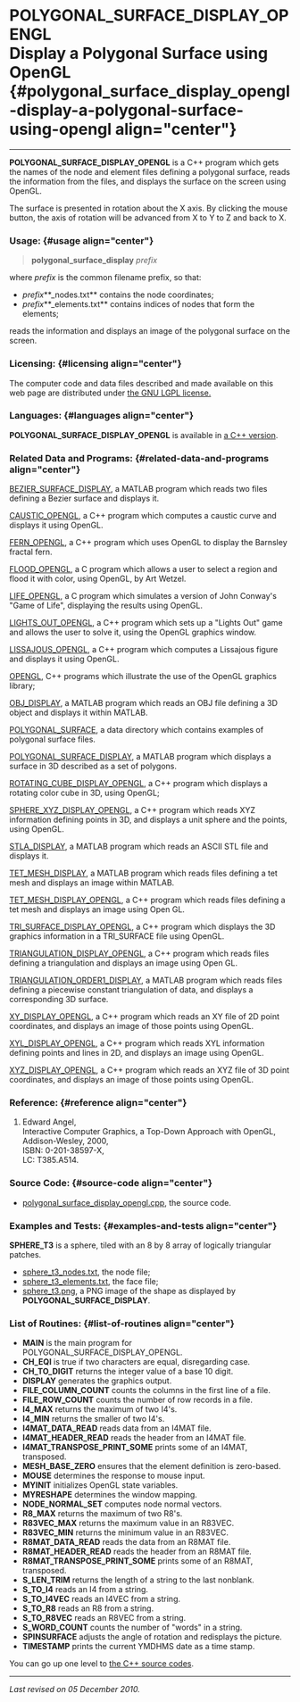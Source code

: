 POLYGONAL\_SURFACE\_DISPLAY\_OPENGL\
Display a Polygonal Surface using OpenGL {#polygonal_surface_display_opengl-display-a-polygonal-surface-using-opengl align="center"}
========================================

------------------------------------------------------------------------

**POLYGONAL\_SURFACE\_DISPLAY\_OPENGL** is a C++ program which gets the
names of the node and element files defining a polygonal surface, reads
the information from the files, and displays the surface on the screen
using OpenGL.

The surface is presented in rotation about the X axis. By clicking the
mouse button, the axis of rotation will be advanced from X to Y to Z and
back to X.

### Usage: {#usage align="center"}

> **polygonal\_surface\_display** *prefix*

where *prefix* is the common filename prefix, so that:

-   *prefix***\_nodes.txt** contains the node coordinates;
-   *prefix***\_elements.txt** contains indices of nodes that form the
    elements;

reads the information and displays an image of the polygonal surface on
the screen.

### Licensing: {#licensing align="center"}

The computer code and data files described and made available on this
web page are distributed under [the GNU LGPL
license.](../../txt/gnu_lgpl.txt)

### Languages: {#languages align="center"}

**POLYGONAL\_SURFACE\_DISPLAY\_OPENGL** is available in [a C++
version](../../master/polygonal_surface_display_opengl/polygonal_surface_display_opengl.md).

### Related Data and Programs: {#related-data-and-programs align="center"}

[BEZIER\_SURFACE\_DISPLAY](../../m_src/bezier_surface_display/bezier_surface_display.md),
a MATLAB program which reads two files defining a Bezier surface and
displays it.

[CAUSTIC\_OPENGL](../../master/caustic_opengl/caustic_opengl.md), a
C++ program which computes a caustic curve and displays it using OpenGL.

[FERN\_OPENGL](../../master/fern_opengl/fern_opengl.md), a C++
program which uses OpenGL to display the Barnsley fractal fern.

[FLOOD\_OPENGL](../../c_src/flood_opengl/flood_opengl.md), a C program
which allows a user to select a region and flood it with color, using
OpenGL, by Art Wetzel.

[LIFE\_OPENGL](../../c_src/life_opengl/life_opengl.md), a C program
which simulates a version of John Conway's "Game of Life", displaying
the results using OpenGL.

[LIGHTS\_OUT\_OPENGL](../../master/lights_out_opengl/lights_out_opengl.md),
a C++ program which sets up a "Lights Out" game and allows the user to
solve it, using the OpenGL graphics window.

[LISSAJOUS\_OPENGL](../../master/lissajous_opengl/lissajous_opengl.md),
a C++ program which computes a Lissajous figure and displays it using
OpenGL.

[OPENGL](../../master/opengl/opengl.md), C++ programs which
illustrate the use of the OpenGL graphics library;

[OBJ\_DISPLAY](../../m_src/obj_display/obj_display.md), a MATLAB
program which reads an OBJ file defining a 3D object and displays it
within MATLAB.

[POLYGONAL\_SURFACE](../../data/polygonal_surface/polygonal_surface.md),
a data directory which contains examples of polygonal surface files.

[POLYGONAL\_SURFACE\_DISPLAY](../../m_src/polygonal_surface_display/polygonal_surface_display.md),
a MATLAB program which displays a surface in 3D described as a set of
polygons.

[ROTATING\_CUBE\_DISPLAY\_OPENGL](../../master/rotating_cube_display_opengl/rotating_cube_display_opengl.md),
a C++ program which displays a rotating color cube in 3D, using OpenGL;

[SPHERE\_XYZ\_DISPLAY\_OPENGL](../../master/sphere_xyz_display_opengl/sphere_xyz_display_opengl.md),
a C++ program which reads XYZ information defining points in 3D, and
displays a unit sphere and the points, using OpenGL.

[STLA\_DISPLAY](../../m_src/stla_display/stla_display.md), a MATLAB
program which reads an ASCII STL file and displays it.

[TET\_MESH\_DISPLAY](../../m_src/tet_mesh_display/tet_mesh_display.md),
a MATLAB program which reads files defining a tet mesh and displays an
image within MATLAB.

[TET\_MESH\_DISPLAY\_OPENGL](../../master/tet_mesh_display_opengl/tet_mesh_display_opengl.md),
a C++ program which reads files defining a tet mesh and displays an
image using Open GL.

[TRI\_SURFACE\_DISPLAY\_OPENGL](../../master/tri_surface_display_opengl/tri_surface_display_opengl.md),
a C++ program which displays the 3D graphics information in a
TRI\_SURFACE file using OpenGL.

[TRIANGULATION\_DISPLAY\_OPENGL](../../master/triangulation_display_opengl/triangulation_display_opengl.md),
a C++ program which reads files defining a triangulation and displays an
image using Open GL.

[TRIANGULATION\_ORDER1\_DISPLAY](../../m_src/triangulation_order1_display/triangulation_order1_display.md),
a MATLAB program which reads files defining a piecewise constant
triangulation of data, and displays a corresponding 3D surface.

[XY\_DISPLAY\_OPENGL](../../master/xy_display_opengl/xy_display_opengl.md),
a C++ program which reads an XY file of 2D point coordinates, and
displays an image of those points using OpenGL.

[XYL\_DISPLAY\_OPENGL](../../master/xyl_display_opengl/xyl_display_opengl.md),
a C++ program which reads XYL information defining points and lines in
2D, and displays an image using OpenGL.

[XYZ\_DISPLAY\_OPENGL](../../master/xyz_display_opengl/xyz_display_opengl.md),
a C++ program which reads an XYZ file of 3D point coordinates, and
displays an image of those points using OpenGL.

### Reference: {#reference align="center"}

1.  Edward Angel,\
    Interactive Computer Graphics, a Top-Down Approach with OpenGL,\
    Addison-Wesley, 2000,\
    ISBN: 0-201-38597-X,\
    LC: T385.A514.

### Source Code: {#source-code align="center"}

-   [polygonal\_surface\_display\_opengl.cpp](polygonal_surface_display_opengl.cpp),
    the source code.

### Examples and Tests: {#examples-and-tests align="center"}

**SPHERE\_T3** is a sphere, tiled with an 8 by 8 array of logically
triangular patches.

-   [sphere\_t3\_nodes.txt](sphere_t3_nodes.txt), the node file;
-   [sphere\_t3\_elements.txt](sphere_t3_elements.txt), the face file;
-   [sphere\_t3.png](sphere_t3.png), a PNG image of the shape as
    displayed by **POLYGONAL\_SURFACE\_DISPLAY**.

### List of Routines: {#list-of-routines align="center"}

-   **MAIN** is the main program for
    POLYGONAL\_SURFACE\_DISPLAY\_OPENGL.
-   **CH\_EQI** is true if two characters are equal, disregarding case.
-   **CH\_TO\_DIGIT** returns the integer value of a base 10 digit.
-   **DISPLAY** generates the graphics output.
-   **FILE\_COLUMN\_COUNT** counts the columns in the first line of a
    file.
-   **FILE\_ROW\_COUNT** counts the number of row records in a file.
-   **I4\_MAX** returns the maximum of two I4's.
-   **I4\_MIN** returns the smaller of two I4's.
-   **I4MAT\_DATA\_READ** reads data from an I4MAT file.
-   **I4MAT\_HEADER\_READ** reads the header from an I4MAT file.
-   **I4MAT\_TRANSPOSE\_PRINT\_SOME** prints some of an I4MAT,
    transposed.
-   **MESH\_BASE\_ZERO** ensures that the element definition is
    zero-based.
-   **MOUSE** determines the response to mouse input.
-   **MYINIT** initializes OpenGL state variables.
-   **MYRESHAPE** determines the window mapping.
-   **NODE\_NORMAL\_SET** computes node normal vectors.
-   **R8\_MAX** returns the maximum of two R8's.
-   **R83VEC\_MAX** returns the maximum value in an R83VEC.
-   **R83VEC\_MIN** returns the minimum value in an R83VEC.
-   **R8MAT\_DATA\_READ** reads the data from an R8MAT file.
-   **R8MAT\_HEADER\_READ** reads the header from an R8MAT file.
-   **R8MAT\_TRANSPOSE\_PRINT\_SOME** prints some of an R8MAT,
    transposed.
-   **S\_LEN\_TRIM** returns the length of a string to the last
    nonblank.
-   **S\_TO\_I4** reads an I4 from a string.
-   **S\_TO\_I4VEC** reads an I4VEC from a string.
-   **S\_TO\_R8** reads an R8 from a string.
-   **S\_TO\_R8VEC** reads an R8VEC from a string.
-   **S\_WORD\_COUNT** counts the number of "words" in a string.
-   **SPINSURFACE** adjusts the angle of rotation and redisplays the
    picture.
-   **TIMESTAMP** prints the current YMDHMS date as a time stamp.

You can go up one level to [the C++ source codes](../cpp_src.md).

------------------------------------------------------------------------

*Last revised on 05 December 2010.*
